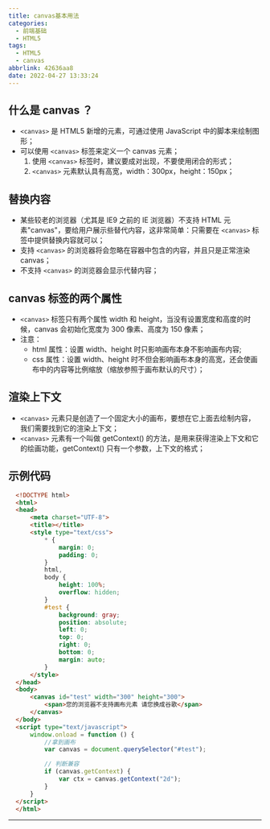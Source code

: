 ```yaml
---
title: canvas基本用法
categories:
  - 前端基础
  - HTML5
tags:
  - HTML5
  - canvas
abbrlink: 42636aa8
date: 2022-04-27 13:33:24
---
```


## 什么是 canvas ？

- `<canvas>` 是 HTML5 新增的元素，可通过使用 JavaScript 中的脚本来绘制图形；
- 可以使用 `<canvas>` 标签来定义一个 canvas 元素；
  1. 使用 `<canvas>` 标签时，建议要成对出现，不要使用闭合的形式；
  2. `<canvas>` 元素默认具有高宽，width：300px，height：150px；

## 替换内容

- 某些较老的浏览器（尤其是 IE9 之前的 IE 浏览器）不支持 HTML 元素"canvas"，要给用户展示些替代内容，这非常简单：只需要在 `<canvas>` 标签中提供替换内容就可以；
- 支持 `<canvas>` 的浏览器将会忽略在容器中包含的内容，并且只是正常渲染 canvas；
- 不支持 `<canvas>` 的浏览器会显示代替内容；

## canvas 标签的两个属性

- `<canvas>` 标签只有两个属性 width 和 height，当没有设置宽度和高度的时候，canvas 会初始化宽度为 300 像素、高度为 150 像素；
- 注意：
  - html 属性：设置 width、height 时只影响画布本身不影响画布内容;
  - css 属性：设置 width、height 时不但会影响画布本身的高宽，还会使画布中的内容等比例缩放（缩放参照于画布默认的尺寸）；

## 渲染上下文

- `<canvas>` 元素只是创造了一个固定大小的画布，要想在它上面去绘制内容，我们需要找到它的渲染上下文；
- `<canvas>` 元素有一个叫做 getContext() 的方法，是用来获得渲染上下文和它的绘画功能，getContext() 只有一个参数，上下文的格式；

## 示例代码
  ```HTML
    <!DOCTYPE html>
    <html>
    <head>
        <meta charset="UTF-8">
        <title></title>
        <style type="text/css">
            * {
                margin: 0;
                padding: 0;
            }
            html,
            body {
                height: 100%;
                overflow: hidden;
            }
            #test {
                background: gray;
                position: absolute;
                left: 0;
                top: 0;
                right: 0;
                bottom: 0;
                margin: auto;
            }
        </style>
    </head>
    <body>
        <canvas id="test" width="300" height="300">
            <span>您的浏览器不支持画布元素 请您换成谷歌</span>
        </canvas>
    </body>
    <script type="text/javascript">
        window.onload = function () {
            //拿到画布
            var canvas = document.querySelector("#test");

            // 判断兼容
            if (canvas.getContext) {
                var ctx = canvas.getContext("2d");
            }
        }
    </script>
    </html>
  ```

---
